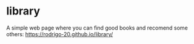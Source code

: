 # library
A simple web page where you can find good books and recomend some others: https://rodrigo-20.github.io/library/
